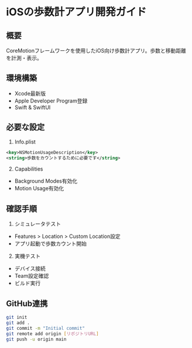 # iOSの歩数計アプリ開発ガイド

## 概要
CoreMotionフレームワークを使用したiOS向け歩数計アプリ。歩数と移動距離を計測・表示。

## 環境構築
- Xcode最新版
- Apple Developer Program登録
- Swift & SwiftUI

## 必要な設定
1. Info.plist
```xml
<key>NSMotionUsageDescription</key>
<string>歩数をカウントするために必要です</string>
```

2. Capabilities
- Background Modes有効化
- Motion Usage有効化

## 確認手順
1. シミュレータテスト
- Features > Location > Custom Location設定
- アプリ起動で歩数カウント開始

2. 実機テスト
- デバイス接続
- Team設定確認
- ビルド実行

## GitHub連携
```bash
git init
git add .
git commit -m "Initial commit"
git remote add origin [リポジトリURL]
git push -u origin main
```